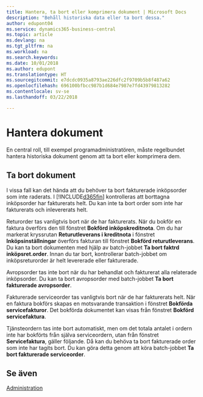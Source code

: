 ```yaml
---
title: Hantera, ta bort eller komprimera dokument | Microsoft Docs
description: "Behåll historiska data eller ta bort dessa."
author: edupont04
ms.service: dynamics365-business-central
ms.topic: article
ms.devlang: na
ms.tgt_pltfrm: na
ms.workload: na
ms.search.keywords: 
ms.date: 10/01/2018
ms.author: edupont
ms.translationtype: HT
ms.sourcegitcommit: e7dcdc0935a8793ae226dfc2f9709b5b8f487a62
ms.openlocfilehash: 696100bfbcc987b1d684e7987e7fd43979813282
ms.contentlocale: sv-se
ms.lasthandoff: 03/22/2018

---
```

# <a name="manage-documents"></a>Hantera dokument
En central roll, till exempel programadministratören, måste regelbundet hantera historiska dokument genom att ta bort eller komprimera dem.  

## <a name="delete-documents"></a>Ta bort dokument
I vissa fall kan det hända att du behöver ta bort fakturerade inköpsorder som inte raderats. I [!INCLUDE[d365fin](includes/d365fin_md.md)] kontrolleras att borttagna inköpsorder har fakturerats helt. Du kan inte ta bort order som inte har fakturerats och inlevererats helt.  

Returorder tas vanligtvis bort när de har fakturerats. När du bokför en faktura överförs den till fönstret **Bokförd inköpskreditnota**. Om du har markerat kryssrutan **Returutleverans i kreditnota** i fönstret **Inköpsinställningar** överförs fakturan till fönstret **Bokförd returutleverans**. Du kan ta bort dokumenten med hjälp av batch-jobbet **Ta bort faktrd inköpsret.order**. Innan du tar bort, kontrollerar batch-jobbet om inköpsreturorder är helt levererade eller fakturerade.  

Avropsorder tas inte bort när du har behandlat och fakturerat alla relaterade inköpsorder. Du kan ta bort avropsorder med batch-jobbet **Ta bort fakturerade avropsorder**.  

Fakturerade serviceorder tas vanligtvis bort när de har fakturerats helt. När en faktura bokförs skapas en motsvarande transaktion i fönstret **Bokförda servicefakturor**. Det bokförda dokumentet kan visas från fönstret **Bokförd servicefaktura**.  

Tjänsteordern tas inte bort automatiskt, men om det totala antalet i ordern inte har bokförts från själva serviceordern, utan från fönstret **Servicefaktura**, gäller följande. Då kan du behöva ta bort fakturerade order som inte har tagits bort. Du kan göra detta genom att köra batch-jobbet **Ta bort fakturerade serviceorder**.  

## <a name="see-also"></a>Se även  
[Administration](admin-setup-and-administration.md)  

